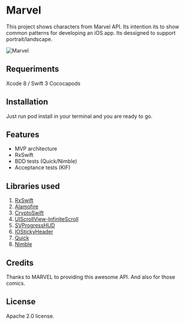 # Marvel

This project shows characters from Marvel API. Its intention its to show common patterns for developing an iOS app. Its dessigned to support portrait/landscape.

![Marvel](http://www.ruiznadal.com/wp-admin/images/marvel_landscape.gif)

## Requeriments
Xcode 8 / Swift 3
Cococapods

## Installation
Just run pod install in your terminal and you are ready to go.

## Features

- MVP architecture
- RxSwift
- BDD tests (Quick/Nimble)
- Acceptance tests (KIF)

## Libraries used

1. [RxSwift](https://github.com/ReactiveX/RxSwift)
2. [Alamofire](https://github.com/Alamofire/Alamofire)
3. [CryptoSwift](https://github.com/krzyzanowskim/CryptoSwift)
4. [UIScrollView-InfiniteScroll](UIScrollView-InfiniteScroll)
5. [SVProgressHUD](https://github.com/SVProgressHUD/SVProgressHUD)
6. [IOStickyHeader](https://github.com/BenjaminPrieur/IOStickyHeader)
7. [Quick](https://github.com/Quick/Quick)
8. [Nimble](https://github.com/Quick/Nimble)

## Credits
Thanks to MARVEL to providing this awesome API. And also for those comics.

## License

Apache 2.0 license.
